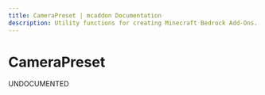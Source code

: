 ```yaml
---
title: CameraPreset | mcaddon Documentation
description: Utility functions for creating Minecraft Bedrock Add-Ons.
---
```


# CameraPreset

UNDOCUMENTED
